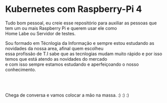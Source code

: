 # Kubernetes com Raspberry-Pi 4


Tudo bom pessoal, eu creie esse repositório para auxiliar as pessoas que tem um ou mais Raspberry Pi e querem usar ele como<br> 
Home Labe ou Servidor de testes.<br>

Sou formado em Técnlogia da Informação e sempre estou estudando as novidades da nossa area, afinal quem escolheu<br> 
essa profissão de T.I sabe que as tecnlogias mudam muito rápido e por isso temos que está atendo as novidades do mercado<br> 
e com isso sempre estamos estudando e aperfeiçoando o nosso conhecimento.<br>
<br>
<br>
<br>

Chega de conversa e vamos colocar a mão na massa. :) :) :)


